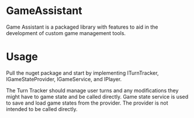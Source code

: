 # GameAssistant

Game Assistant is a packaged library with features to aid in the development of custom game management tools. 

# Usage
Pull the nuget package and start by implementing ITurnTracker, IGameStateProvider, IGameService, and IPlayer. 

The Turn Tracker should manage user turns and any modifications they might have to game state and be called directly. Game state service is used to save and load game states from the provider. The provider is not intended to be called directly.
